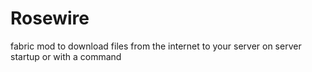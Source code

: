 # Rosewire

fabric mod to download files from the internet to your server on server startup or with a command
